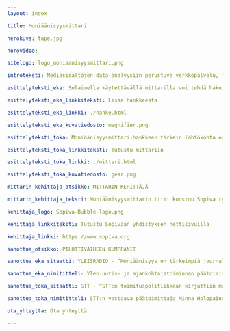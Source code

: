 ```yaml
---
layout: index

title: Moniäänisyysmittari

herokuva: tape.jpg

herovideo:

sitelogo: logo_moniaanisyysmittari.png

introteksti: Mediasisältöjen data-analyysiin perustuva verkkopalvelu, jonka avulla nähdään, ketkä pääsevät ääneen yhteiskunnallisessa keskustelussa. Moniäänisyysmittari tukee journalismin ja median moniäänisyyden kehittämistä.

esittelyteksti_eka: Selaimella käytettävällä mittarilla voi tehdä hakuja, jotka perustuvat mediatalojen tietokantoihin ja arkistoihin. Se mm. listaa haastatelluimmat henkilöt ja kertoo naisten ja miesten, eri puolueiden sekä haastateltujen ammattiryhmien osuuden eri medioissa ja ohjelmissa

esittelyteksti_eka_linkkiteksti: Lisää hankkeesta

esittelyteksti_eka_linkki: ./hanke.html

esittelyteksti_eka_kuvatiedosto: magnifier.png

esittelyteksti_toka: Moniäänisyysmittari-hankkeen tärkein lähtökohta on luottamus siihen, että erilaisia näkökulmia kuuntelemalla ja yhteistä ymmärrystä lisäämällä saadaan aikaan parempaa journalismia ja laadukkaampaa julkista keskustelua.

esittelyteksti_toka_linkkiteksti: Tutustu mittariin

esittelyteksti_toka_linkki: ./mittari.html

esittelyteksti_toka_kuvatiedosto: gear.png

mittarin_kehittaja_otsikko: MITTARIN KEHITTÄJÄ

mittarin_kehittaja_teksti: Moniäänisyysmittarin tiimi koostuu Sopiva ry:n aktiiveista. Sopiva ry on Sovittelujournalistien yhdistys, joka kokeilee uusia tapoja tehdä journalismia. Sovittelujournalismi pyrkii ehkäisemään ja purkamaan vastakkainasetteluja yhteiskunnassa ja luomaan keskusteluyhteyden eri tavoin ajattelevien ihmisten välille. Yhdistys ei kuitenkaan halua tehdä kaikista samanmielisiä.

kehittaja_logo: Sopiva-Bubble-logo.png

kehittaja_linkkiteksti: Tutustu Sopivaan yhdistyksen nettisivuilla

kehittaja_linkki: https://www.sopiva.org

sanottua_otsikko: PILOTTIVAIHEEN KUMPPANIT

sanottua_eka_sitaatti: YLEISRADIO - “Moniäänisyys on tärkeimpiä journalismin ominaisuuksia. Vanha totuus kuuluu, että jos et voi mitata, et voi myöskään johtaa. Moniäänisyyden parantaminen vaatii siis hyviä mittareita, joita meiltä nyt puuttuu. Siksi olemme ilomielin mukana tässä hankkeessa.”

sanottua_eka_nimititteli: Ylen uutis- ja ajankohtaistoiminnan päätoimittaja Jouko Jokinen

sanottua_toka_sitaatti: STT - “STT:n toimituspolitiikkaan kirjattiin moniäänisyyden tavoite jo yli vuosikymmen sitten. Uutistoimiston usein pakkotahtisessa arjessa tavoite on vaikea saavuttaa, joten työkalu sen tueksi on tervetullut.”

sanottua_toka_nimititteli: STT:n vastaava päätoimittaja Minna Holopainen

ota_yhteytta: Ota yhteyttä

---
```

